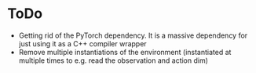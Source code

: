 # ToDo

- Getting rid of the PyTorch dependency. It is a massive dependency for just using it as a C++ compiler wrapper
- Remove multiple instantiations of the environment (instantiated at multiple times to e.g. read the observation and action dim)